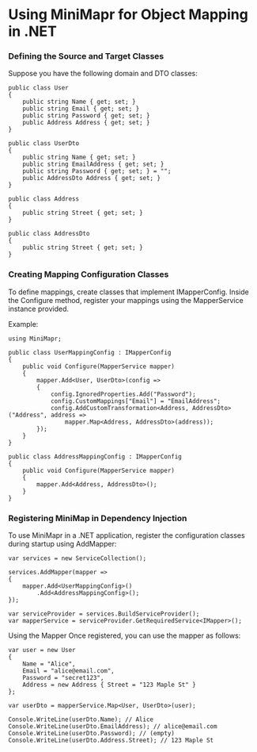 # Using MiniMapr for Object Mapping in .NET

### Defining the Source and Target Classes
Suppose you have the following domain and DTO classes:

```
public class User
{
    public string Name { get; set; }
    public string Email { get; set; }
    public string Password { get; set; }
    public Address Address { get; set; }
}

public class UserDto
{
    public string Name { get; set; }
    public string EmailAddress { get; set; }
    public string Password { get; set; } = "";
    public AddressDto Address { get; set; }
}

public class Address
{
    public string Street { get; set; }
}

public class AddressDto
{
    public string Street { get; set; }
}
```

### Creating Mapping Configuration Classes
To define mappings, create classes that implement IMapperConfig. Inside the Configure method, register your mappings using the MapperService instance provided.

Example:
```
using MiniMapr;

public class UserMappingConfig : IMapperConfig 
{ 
    public void Configure(MapperService mapper) 
    { 
        mapper.Add<User, UserDto>(config => 
        { 
            config.IgnoredProperties.Add("Password"); 
            config.CustomMappings["Email"] = "EmailAddress"; 
            config.AddCustomTransformation<Address, AddressDto>("Address", address =>
                mapper.Map<Address, AddressDto>(address));
        });
    }
}

public class AddressMappingConfig : IMapperConfig 
{ 
    public void Configure(MapperService mapper) 
    { 
        mapper.Add<Address, AddressDto>(); 
    } 
}
```
### Registering MiniMap in Dependency Injection
To use MiniMapr in a .NET application, register the configuration classes during startup using AddMapper:

```
var services = new ServiceCollection();

services.AddMapper(mapper => 
{ 
    mapper.Add<UserMappingConfig>()
        .Add<AddressMappingConfig>();
});

var serviceProvider = services.BuildServiceProvider();
var mapperService = serviceProvider.GetRequiredService<IMapper>();
```

Using the Mapper
Once registered, you can use the mapper as follows:

```
var user = new User
{
    Name = "Alice",
    Email = "alice@email.com",
    Password = "secret123",
    Address = new Address { Street = "123 Maple St" }
};

var userDto = mapperService.Map<User, UserDto>(user);

Console.WriteLine(userDto.Name); // Alice
Console.WriteLine(userDto.EmailAddress); // alice@email.com
Console.WriteLine(userDto.Password); // (empty)
Console.WriteLine(userDto.Address.Street); // 123 Maple St
```